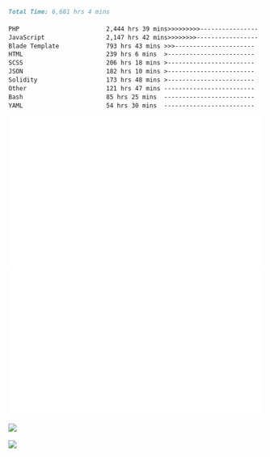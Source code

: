 <!--START_SECTION:waka-->

```markdown
Total Time: 6,681 hrs 4 mins

PHP                        2,444 hrs 39 mins>>>>>>>>>----------------   35.94 %
JavaScript                 2,147 hrs 42 mins>>>>>>>>-----------------   31.57 %
Blade Template             793 hrs 43 mins >>>----------------------   11.67 %
HTML                       239 hrs 6 mins  >------------------------   03.51 %
SCSS                       206 hrs 18 mins >------------------------   03.03 %
JSON                       182 hrs 10 mins >------------------------   02.68 %
Solidity                   173 hrs 48 mins >------------------------   02.55 %
Other                      121 hrs 47 mins -------------------------   01.79 %
Bash                       85 hrs 25 mins  -------------------------   01.26 %
YAML                       54 hrs 30 mins  -------------------------   00.80 %
```

<!--END_SECTION:waka-->

![](https://raw.githubusercontent.com/DrMaxis/github-stats-transparent/output/generated/overview.svg)
![](https://raw.githubusercontent.com/DrMaxis/github-stats-transparent/output/generated/languages.svg)

![](https://git-readme-stats-drmaxis-projects.vercel.app/api?username=drmaxis&show_icons=true&theme=outrun&count_private=true&show=reviews,discussions_started,discussions_answered,prs_merged,prs_merged_percentage&custom_title=2024%20Github%20Rank)
 
<a href="https://count.getloli.com/"><img src="https://count.getloli.com/get/@:maxis-the-alchemist?theme=rule34"></a>
<!-- https://count.getloli.com/get/@alchemist?theme=rule34 -->
<br>
